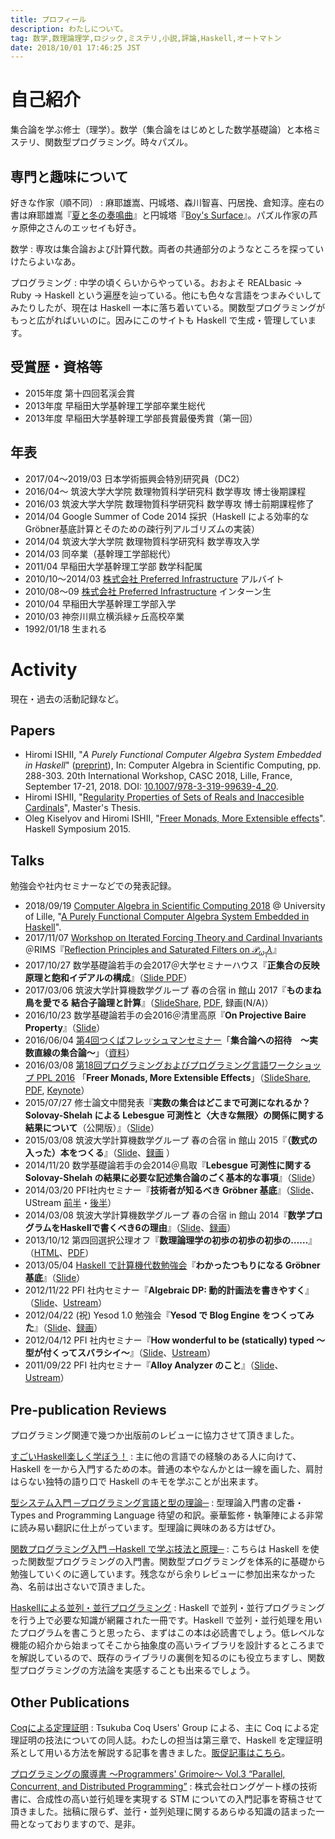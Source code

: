 ```yaml
---
title: プロフィール
description: わたしについて。
tag: 数学,数理論理学,ロジック,ミステリ,小説,評論,Haskell,オートマトン
date: 2018/10/01 17:46:25 JST
---
```


自己紹介
=======
集合論を学ぶ修士（理学）。数学（集合論をはじめとした数学基礎論）と本格ミステリ、関数型プログラミング。時々パズル。

専門と趣味について
--------------
好きな作家（順不同）
:    麻耶雄嵩、円城塔、森川智喜、円居挽、倉知淳。座右の書は麻耶雄嵩『[夏と冬の奏鳴曲](asin:4062638916)』と円城塔『[Boy's Surface](asin:4150310203)』。パズル作家の芦ヶ原伸之さんのエッセイも好き。

数学
:    専攻は集合論および計算代数。両者の共通部分のようなところを探っていけたらよいなあ。

プログラミング
:    中学の頃くらいからやっている。おおよそ REALbasic → Ruby → Haskell という遍歴を辿っている。他にも色々な言語をつまみぐいしてみたりしたが、現在は Haskell 一本に落ち着いている。関数型プログラミングがもっと広がればいいのに。因みにこのサイトも Haskell で生成・管理しています。

受賞歴・資格等
------------
* 2015年度 第十四回茗渓会賞
* 2013年度 早稲田大学基幹理工学部卒業生総代
* 2013年度 早稲田大学基幹理工学部長賞最優秀賞（第一回）

年表
-----
* 2017/04〜2019/03 日本学術振興会特別研究員（DC2）
* 2016/04〜 筑波大学大学院 数理物質科学研究科 数学専攻 博士後期課程
* 2016/03 筑波大学大学院 数理物質科学研究科 数学専攻 博士前期課程修了
* 2014/04 Google Summer of Code 2014 採択（Haskell による効率的なGröbner基底計算とそのための疎行列アルゴリズムの実装）
* 2014/04 筑波大学大学院 数理物質科学研究科 数学専攻入学
* 2014/03 同卒業（基幹理工学部総代）
* 2011/04 早稲田大学基幹理工学部 数学科配属
* 2010/10〜2014/03 [株式会社 Preferred Infrastructure](http://preferred.jp/) アルバイト
* 2010/08〜09 [株式会社 Preferred Infrastructure](http://preferred.jp/) インターン生
* 2010/04 早稲田大学基幹理工学部入学
* 2010/03 神奈川県立横浜緑ヶ丘高校卒業
* 1992/01/18 生まれる

Activity
========
現在・過去の活動記録など。

Papers
------
* Hiromi ISHII, "*A Purely Functional Computer Algebra System Embedded in Haskell*" ([preprint](https://arxiv.org/abs/1807.01456)), In: Computer Algebra in Scientific Computing, pp. 288-303. 20th International Workshop, CASC 2018, Lille, France, September 17-21, 2018. DOI: [10.1007/978-3-319-99639-4_20](https://doi.org/10.1007/978-3-319-99639-4_20).
* Hiromi ISHII, "[Regularity Properties of Sets of Reals and Inaccesible Cardinals](math/regularity-and-inaccessible.html)", Master's Thesis.
* Oleg Kiselyov and Hiromi ISHII, "[Freer Monads, More Extensible effects](http://okmij.org/ftp/Haskell/extensible/more.pdf)". Haskell Symposium 2015.

Talks
-----
勉強会や社内セミナーなどでの発表記録。

* 2018/09/19 [Computer Algebra in Scientific Computing 2018](http://www.casc.cs.uni-bonn.de/2018/) \@ University of Lille, "[A Purely Functional Computer Algebra System Embedded in Haskell](/math/casc2018-talk.pdf)".
* 2017/11/07 [Workshop on Iterated Forcing Theory and Cardinal Invariants](http://www2.kobe-u.ac.jp/~brendle/rims2017/e-home.html)＠RIMS『[Reflection Principles and Saturated Filters on $\mathcal{P}_{\omega_1} \lambda$](math/rims2017.pdf)』
* 2017/10/27 数学基礎論若手の会2017＠大学セミナーハウス『**正集合の反映原理と飽和イデアルの構成**』（[Slide PDF](/math/wakate-2017.pdf)）
* 2017/03/06 筑波大学計算機数学グループ 春の合宿 in 館山 2017『**ものまね鳥を愛でる 結合子論理と計算**』（[SlideShare](https://www.slideshare.net/konn/ss-72840520), [PDF](math/mocking-bird-tateyama.pdf), 録画(N/A)）
* 2016/10/23 数学基礎論若手の会2016＠清里高原『**On Projective Baire Property**』（[Slide](/math/projective-baire-fmyg16.pdf)）
* 2016/06/04 [第4回つくばフレッシュマンセミナー](https://docs.google.com/viewer?a=v&pid=sites&srcid=ZGVmYXVsdGRvbWFpbnxzaGltaWtlbnh8Z3g6MWY5OWFiZDM2NTcyNzljZQ)「**集合論への招待　〜実数直線の集合論〜**」（[資料](math/freshman-2016-resume.pdf)）
* 2016/03/08 [第18回プログラミングおよびプログラミング言語ワークショップ PPL 2016](http://logic.cs.tsukuba.ac.jp/ppl2016/) 「**Freer Monads, More Extensible Effects**」（[SlideShare](http://www.slideshare.net/konn/freer-monads-more-extensible-effects-59411772), [PDF](prog/freer-ppl16.pdf), [Keynote](prog/freer-ppl16.key)）
* 2015/07/27 修士論文中間発表『**実数の集合はどこまで可測になれるか？Solovay-Shelah による Lebesgue 可測性と〈大きな無限〉の関係に関する結果について**（公開版）』（[Slide](http://www.slideshare.net/konn/ss-50957683)）
* 2015/03/08 筑波大学計算機数学グループ 春の合宿 in 館山 2015『**（数式の入った）本をつくる**』（[Slide](http://www.slideshare.net/konn/ss-45587178)、[録画](https://www.youtube.com/watch?v=a0NcKmVWKq0) 
）
* 2014/11/20 数学基礎論若手の会2014＠鳥取『**Lebesgue 可測性に関する Solovay-Shelah の結果に必要な記述集合論のごく基本的な事項**』（[Slide](http://www.slideshare.net/konn/lebesgue-solovayshelah)）
* 2014/03/20 PFI社内セミナー『**技術者が知るべき Gröbner 基底**』（[Slide](http://www.slideshare.net/konn/grbner )、UStream [前半](http://www.ustream.tv/recorded/45083535)・[後半](http://www.ustream.tv/recorded/45083876)）
* 2014/03/08 筑波大学計算機数学グループ 春の合宿 in 館山 2014『**数学プログラムをHaskellで書くべき6の理由**』（[Slide](http://www.slideshare.net/konn/haskell-6-32258528)、[録画](https://www.youtube.com/watch?v=S4_7KVNA-Ww)）
* 2013/10/12 第四回選択公理オフ『**数理論理学の初歩の初歩の初歩の……**』（[HTML](/math/acoff-04.html)、[PDF](/math/acoff-04.pdf)）
* 2013/05/04 [Haskell で計算機代数勉強会](http://partake.in/events/451a51b0-b18e-4e01-bda4-423bf57f4051)『**わかったつもりになる Gröbner 基底**』（[Slide](http://www.slideshare.net/konn/groebner-basisanintroductionreduced)）
* 2012/11/22 PFI 社内セミナー『**Algebraic DP: 動的計画法を書きやすく**』（[Slide](http://www.slideshare.net/konn/algebraic-dp)、[Ustream](http://www.ustream.tv/recorded/27196711)）
* 2012/04/22 (祝) Yesod 1.0 勉強会『**Yesod で Blog Engine をつくってみた**』（[Slide](http://www.slideshare.net/konn/yesod-12637438)、[録画](http://www.justin.tv/kiwamu/b/315818516)）
* 2012/04/12 PFI 社内セミナー『**How wonderful to be (statically) typed 〜型が付くってスバラシイ〜**』（[Slide](http://www.slideshare.net/konn/how-wonderful-to-be-statically-typed)、[Ustream](http://www.ustream.tv/recorded/21781769)）
* 2011/09/22 PFI 社内セミナー『**Alloy Analyzer のこと**』（[Slide](http://www.slideshare.net/konn/alloy-analyzer-9379488)、[Ustream](http://www.ustream.tv/recorded/17430540)）

Pre-publication Reviews
-----------------------
プログラミング関連で幾つか出版前のレビューに協力させて頂きました。

[すごいHaskell楽しく学ぼう！](asin:4274068854)
:    主に他の言語での経験のある人に向けて、Haskell を一から入門するための本。普通の本やなんかとは一線を画した、肩肘はらない独特の語り口で Haskell のキモを学ぶことが出来ます。

[型システム入門 ─プログラミング言語と型の理論─](asin:4274069117)
:    型理論入門書の定番・Types and Programming Language 待望の和訳。豪華監修・執筆陣による非常に読み易い翻訳に仕上がっています。型理論に興味のある方はぜひ。

[関数プログラミング入門 ─Haskell で学ぶ技法と原理─](asin:427406896X)
:    こちらは Haskell を使った関数型プログラミングの入門書。関数型プログラミングを体系的に基礎から勉強していくのに適しています。残念ながら余りレビューに参加出来なかった為、名前は出さないで頂きました。

[Haskellによる並列・並行プログラミング](asin:4873116899)
:    Haskell で並列・並行プログラミングを行う上で必要な知識が網羅された一冊です。Haskell で並列・並行処理を用いたプログラムを書こうと思ったら、まずはこの本は必読書でしょう。低レベルな機能の紹介から始まってそこから抽象度の高いライブラリを設計するところまでを解説しているので、既存のライブラリの裏側を知るのにも役立ちますし、関数型プログラミングの方法論を実感することも出来るでしょう。

Other Publications
------------------
[Coqによる定理証明](http://tcug.jp/books/2013-12/)
:    Tsukuba Coq Users' Group による、主に Coq による定理証明の技法についての同人誌。わたしの担当は第三章で、Haskell を定理証明系として用いる方法を解説する記事を書きました。[販促記事はこちら](/prog/2013-advent-calendar.html)。

[プログラミングの魔導書 〜Programmers' Grimoire〜 Vol.3 “Parallel, Concurrent, and Distributed Programming”](http://longgate.co.jp/books/grimoire-vol3.html)
:    株式会社ロングゲート様の技術書に、合成性の高い並行処理を実現する STM についての入門記事を寄稿させて頂きました。拙稿に限らず、並行・並列処理に関するあらゆる知識の詰まった一冊となっておりますので、是非。
